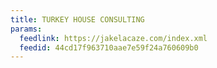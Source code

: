 ```yaml
---
title: TURKEY HOUSE CONSULTING
params:
  feedlink: https://jakelacaze.com/index.xml
  feedid: 44cd17f963710aae7e59f24a760609b0
---
```

